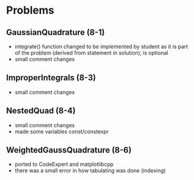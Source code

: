 # Problems

## GaussianQuadrature (8-1)
- integrate() function changed to be implemented by student as it is part of the problem (derived from statement in solution); is optional
- small comment changes

## ImproperIntegrals (8-3)
- small comment changes

## NestedQuad (8-4)
- small comment changes
- made some variables const/constexpr

## WeightedGaussQuadrature (8-6)
- ported to CodeExpert and matplotlibcpp
- there was a small error in how tabulating was done (indexing)
